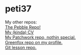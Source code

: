 # peti37
My other repos: <br>
  [The Pebble Repo!](https://github.com/greenfox-academy/pebble-syllabus.git " don't forget to star us") <br>
  [My (kinda) CV](https://peti37.github.io "yes... it's funny") <br>
  [My Patchwork repo, nothin special.](https://github.com/peti37/patchwork.git "some practices") <br>
  [Greenfox repo on my profile.](https://github.com/peti37/greenfox.git) <br>
  [Git lesson repo.](https://github.com/peti37/git-lesson-repository.git)
